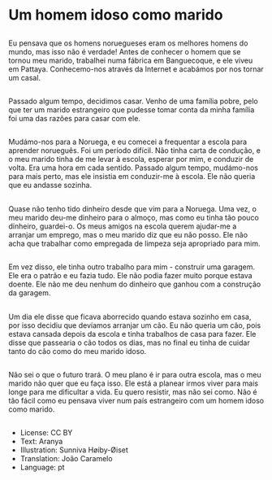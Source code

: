 # Um homem idoso como marido

##
Eu pensava que os homens noruegueses eram os melhores homens do mundo, mas isso não é verdade! Antes de conhecer o homem que se tornou meu marido, trabalhei numa fábrica em Banguecoque, e ele viveu em Pattaya. Conhecemo-nos através da Internet e acabámos por nos tornar um casal.

##
Passado algum tempo, decidimos casar. Venho de uma família pobre, pelo que ter um marido estrangeiro que pudesse tomar conta da minha família foi uma das razões para casar com ele.

##
Mudámo-nos para a Noruega, e eu comecei a frequentar a escola para aprender norueguês. Foi um período difícil. Não tinha carta de condução, e o meu marido tinha de me levar à escola, esperar por mim, e conduzir de volta. Era uma hora em cada sentido. Passado algum tempo, mudámo-nos para mais perto, mas ele insistia em conduzir-me à escola. Ele não queria que eu andasse sozinha.

##
Quase não tenho tido dinheiro desde que vim para a Noruega. Uma vez, o meu marido deu-me dinheiro para o almoço, mas como eu tinha tão pouco dinheiro, guardei-o. Os meus amigos na escola querem ajudar-me a arranjar um emprego, mas o meu marido diz que eu não posso. Ele não acha que trabalhar como empregada de limpeza seja apropriado para mim.

##
Em vez disso, ele tinha outro trabalho para mim - construir uma garagem. Ele era o patrão e eu fazia tudo. Ele não podia fazer muito porque estava doente. Ele não me deu nenhum do dinheiro que ganhou com a construção da garagem.

##
Um dia ele disse que ficava aborrecido quando estava sozinho em casa, por isso decidiu que devíamos arranjar um cão. Eu não queria um cão, pois estava cansada depois da escola e tinha trabalhos de casa para fazer. Ele disse que passearia o cão todos os dias, mas no final eu tinha de cuidar tanto do cão como do meu marido idoso.

##
Não sei o que o futuro trará. O meu plano é ir para outra escola, mas o meu marido não quer que eu faça isso. Ele está a planear irmos viver para mais longe para me dificultar a vida. Eu quero resistir, mas não sei como. Não é tão fácil como eu pensava viver num país estrangeiro com um homem idoso como marido.

##
* License: CC BY
* Text: Aranya
* Illustration: Sunniva Høiby-Øiset
* Translation: João Caramelo
* Language: pt
